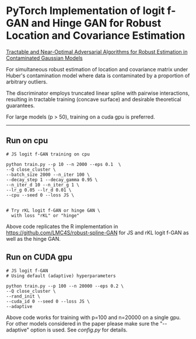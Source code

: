 
# PyTorch Implementation of logit f-GAN and Hinge GAN for Robust Location and Covariance Estimation

[Tractable and Near-Optimal Adversarial Algorithms for Robust Estimation in Contaminated Gaussian Models](https://arxiv.org/abs/2112.12919)

For simultaneous robust estimation of location and covariance matrix under Huber's contamination model where data is contaminated by a proportion of arbitrary outliers. 

The discriminator employs truncated linear spline with pairwise interactions, resulting in tractable training (concave surface) and desirable theoretical guarantees.

For large models (p > 50), training on a cuda gpu is preferred.

------
## Run on cpu

```
# JS logit f-GAN training on cpu

python train.py --p 10 --n 2000 --eps 0.1  \
--Q close_cluster \
--batch_size 2000 --n_iter 100 \
--decay_step 1 --decay_gamma 0.95 \
--n_iter_d 10 --n_iter_g 1 \
--lr_g 0.05 --lr_d 0.01 \
--cpu --seed 0 --loss JS \


# Try rKL logit f-GAN or hinge GAN \ 
  with loss "rKL" or "hinge"
```

Above code replicates the R implementation in https://github.com/LMC4S/robust-spline-GAN for JS and rKL logit f-GAN as well as the hinge GAN. 

## Run on CUDA gpu
```
# JS logit f-GAN 
# Using default (adaptive) hyperparameters

python train.py --p 100 --n 20000 --eps 0.2 \
--Q close_cluster \
--rand_init \
--cuda_id 0 --seed 0 --loss JS \
--adaptive
```
Above code works for training with p=100 and n=20000 on a single gpu. For other models considered in the paper please make sure the "--adaptive" option is used. See *config.py* for details.
